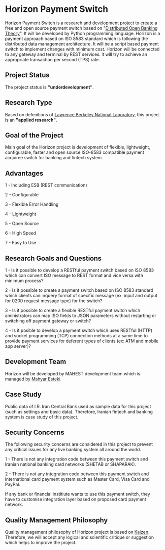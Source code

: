 # Horizon Payment Switch
Horizon Payment Switch is a research and development project to create a free and open source payment switch based on "[Distributed Open Banking Theory](https://github.com/mahyaresteki/Horizon/raw/master/Documentation/Distributed_Open_Banking_Theory.pdf)". It will be developed by Python programming language. Horizon is a payment approach based on ISO 8583 standard which is following the distributed data management architecture. It will be a script based payment switch to implement changes with minimum cost. Horizon will be connected to any gateway and terminal by REST services. It will try to achieve an appropriate transaction per second (TPS) rate.

## Project Status
The project status is **"underdevelopment"**.

## Research Type
Based on defenitions of [Lawrence Berkeley	National	Laboratory](https://www.sjsu.edu/people/fred.prochaska/courses/ScWk170/s0/Basic-vs.-Applied-Research.pdf), this project is an **"applied research"**.

## Goal of the Project
Main goal of the Horizon project is development of flexible, lightweight, configurable,  faster and open source ISO-8583 compatible payment acquiree switch for banking and fintech system.

## Advantages
1 - Including ESB (REST communication)

2 - Configurable

3 - Flexible Error Handling

4 - Lightweight

5 - Open Source

6 - High Speed

7 - Easy to Use

## Research Goals and Questions
1 - Is it possible to develop a RESTful payment switch based on ISO 8583 which can convert ISO message to REST format and vice versa with minimum process?  

2 - Is it possible to create a payment switch based on ISO 8583 standard which clients can inquery format of specific message (ex: input and output for 0200 request message type) for the switch?

3 - Is it possible to create a flexible RESTful payment switch which aministrators can map ISO fields to JSON parameters without restarting or switching off payment gateway or switch?

4 - Is it posible to develop a payment switch which uses RESTful (HTTP) and socket programming (TCP) connection methods at a same time to provide payment services for deferent types of clients (ex: ATM and mobile app server)?  

## Development Team
Horizon will be developed by MAHEST development team which is managed by [Mahyar Esteki](https://www.linkedin.com/in/mahyaresteki/).

## Case Study
Public data of I.R. Iran Central Bank used as sample data for this project (such as settings and basic data). Therefore, Iranian fintech and banking system is case study of this project. 

## Security Concerns
The following security concerns are considered in this project to prevent any critical issues for any live banking system all around the world.

1 - There is not any integration code between this payment switch and Iranian national banking card networks (SHETAB or SHAPARAK).

2 - There is not any integration code between this payment switch and international card payment system such as Master Card, Visa Card and PayPal.

If any bank or financial institiute wants to use this payment switch, they have to customise integration layer based on proposed card payment network. 

## Quality Management Philosophy
Quality management philosophy of Horizon project is based on [Kaizen](https://en.wikipedia.org/wiki/Kaizen). Therefore, we will accept any logical and scientific critique or suggestion which helps to improve the project.
